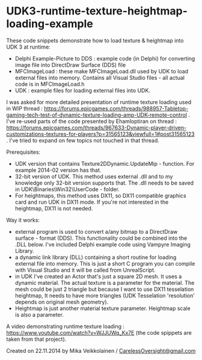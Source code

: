 UDK3-runtime-texture-heightmap-loading-example
==============================================

These code snippets demonstrate how to load texture & heightmap into UDK 3 at runtime:
- Delphi Example-Picture to DDS : example code (in Delphi) for converting image file into DirectDraw Surface (DDS) file
- MFCImageLoad : these make MFCImageLoad.dll used by UDK to load external files into memory. Contains all Visual Studio files - all actual code is in MFCImageLoad.h
- UDK : example files for loading external files into UDK.

I was asked for more detailed presentation of runtime texture loading used in WIP thread : https://forums.epicgames.com/threads/988957-Tabletop-gaming-tech-test-of-dynamic-texture-loading-amp-UDK-remote-control .
I've re-used parts of the code presented by Ehamloptiran on thread : https://forums.epicgames.com/threads/967633-Dynamic-player-driven-customizations-textures-for-players?p=31565123&viewfull=1#post31565123 .
I've tried to expand on few topics not touched in that thread.

Prerequisites:
- UDK version that contains Texture2DDynamic.UpdateMip - function. For example 2014-02 version has that.
- 32-bit version of UDK. This method uses external .dll and to my knowledge only 32-bit version supports that. The .dll needs to be saved in UDK\Binaries\Win32\UserCode - folder.
- For heightmaps, this method uses DX11, so DX11 compatible graphics card and run UDK in DX11 mode. If you're not interested in the heightmap, DX11 is not needed. 

Way it works:
- external program is used to convert a/any bitmap to a DirectDraw surface - format (DDS). This functionality could be combined into the .DLL below. I've included  Delphi example code using Vampyre Imaging Library.
- a dynamic link library (DLL) containing a short routine for loading external file into memory. This is just a short C program you can compile with Visual Studio and it will be called from UnrealScript.
- in UDK I've created an Actor that's just a square 2D mesh. It uses a dynamic material. The actual texture is a parameter for the material. The mesh could be just 2 triangle but because I want to use DX11 tesselation heightmap, It needs to have more triangles (UDK Tesselation 'resolution' depends on original mesh geometry).
- Heightmap is just another material texture parameter. Heightmap scale is also a parameter.

A video demonstrating runtime texture loading : https://www.youtube.com/watch?v=WJJUWq_Kx7E (the code spippets are taken from that project).

Created on 22.11.2014 by Mika Veikkolainen / CarelessOversight@gmail.com
